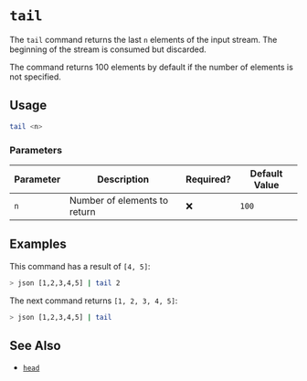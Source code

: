 # `tail`

The `tail` command returns the last `n` elements of the input stream. The beginning of the stream is consumed but discarded.

The command returns 100 elements by default if the number of elements is not specified.

## Usage

```bash
tail <n>
```

### Parameters

| Parameter | Description                  | Required? | Default Value |
| --------- | ---------------------------- | --------- | ------------- |
| `n`       | Number of elements to return | ❌        | `100`         |

## Examples

This command has a result of `[4, 5]`:

```bash
> json [1,2,3,4,5] | tail 2
```

The next command returns `[1, 2, 3, 4, 5]`:

```bash
> json [1,2,3,4,5] | tail
```

## See Also

- [`head`](./head.md)
